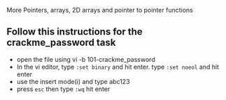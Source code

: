 More Pointers, arrays, 2D arrays and pointer to pointer functions

## Follow this instructions for the crackme_password task

- open the file using vi -b 101-crackme_password
- In the vi editor, type `:set binary` and hit enter. type `:set noeol` and hit enter
- use the insert mode(i) and type abc123
- press `esc` then type `:wq` hit enter
